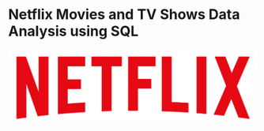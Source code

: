 # Netflix Movies and TV Shows Data Analysis using SQL

![](https://github.com/gavi25/Netflix-Analysis-SQL-/blob/main/Netflix%20logo.png)
